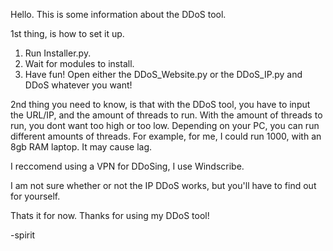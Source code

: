 Hello. This is some information about the DDoS tool.

1st thing, is how to set it up.

1. Run Installer.py.
2. Wait for modules to install.
3. Have fun! Open either the DDoS_Website.py or the DDoS_IP.py and DDoS whatever you want!

2nd thing you need to know, is that with the DDoS tool, you have to input the URL/IP, and the amount of threads to run.
With the amount of threads to run, you dont want too high or too low.
Depending on your PC, you can run different amounts of threads. For example, for me, I could run 1000, with an 8gb RAM laptop. It may cause lag.

I reccomend using a VPN for DDoSing, I use Windscribe.

I am not sure whether or not the IP DDoS works, but you'll have to find out for yourself.

Thats it for now.
Thanks for using my DDoS tool!

-spirit
